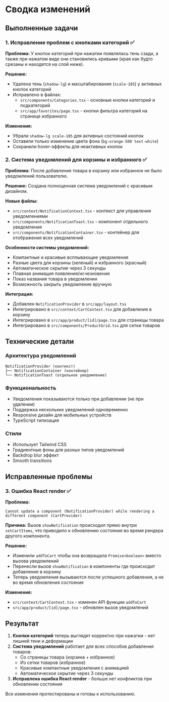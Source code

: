 # Сводка изменений

## Выполненные задачи

### 1. Исправление проблем с кнопками категорий ✅

**Проблема:** У кнопок категорий при нажатии появлялась тень сзади, а также при нажатом виде они становились кривыми (края как будто срезаны и находятся на слой ниже).

**Решение:**
- Удалена тень (`shadow-lg`) и масштабирование (`scale-105`) у активных кнопок категорий
- Исправлено в файлах:
  - `src/components/Categories.tsx` - основные кнопки категорий и подкатегорий
  - `src/app/favorites/page.tsx` - кнопки фильтра категорий на странице избранного

**Изменения:**
- Убрали `shadow-lg scale-105` для активных состояний кнопок
- Оставили только изменение цвета фона (`bg-orange-500 text-white`)
- Сохранили hover-эффекты для неактивных кнопок

### 2. Система уведомлений для корзины и избранного ✅

**Проблема:** После добавления товара в корзину или избранное не было уведомлений пользователю.

**Решение:** Создана полноценная система уведомлений с красивым дизайном.

**Новые файлы:**
- `src/context/NotificationContext.tsx` - контекст для управления уведомлениями
- `src/components/NotificationToast.tsx` - компонент отдельного уведомления
- `src/components/NotificationContainer.tsx` - контейнер для отображения всех уведомлений

**Особенности системы уведомлений:**
- Компактные и красивые всплывающие уведомления
- Разные цвета для корзины (зеленый) и избранного (красный)
- Автоматическое скрытие через 3 секунды
- Плавная анимация появления/исчезновения
- Показ названия товара в уведомлении
- Возможность закрыть уведомление вручную

**Интеграция:**
- Добавлен `NotificationProvider` в `src/app/layout.tsx`
- Интегрировано в `src/context/CartContext.tsx` для добавления в корзину
- Интегрировано в `src/app/product/[id]/page.tsx` для страницы товара
- Интегрировано в `src/components/ProductGrid.tsx` для сетки товаров

## Технические детали

### Архитектура уведомлений
```
NotificationProvider (контекст)
├── NotificationContainer (контейнер)
└── NotificationToast (отдельное уведомление)
```

### Функциональность
- Уведомления показываются только при добавлении (не при удалении)
- Поддержка нескольких уведомлений одновременно
- Responsive дизайн для мобильных устройств
- TypeScript типизация

### Стили
- Использует Tailwind CSS
- Градиентные фоны для разных типов уведомлений
- Backdrop blur эффект
- Smooth transitions

## Исправленные проблемы

### 3. Ошибка React render ✅

**Проблема:** 
```
Cannot update a component (NotificationProvider) while rendering a different component (CartProvider)
```

**Причина:** Вызов `showNotification` происходил прямо внутри `setCartItems`, что приводило к обновлению состояния во время рендера другого компонента.

**Решение:**
- Изменили `addToCart` чтобы она возвращала `Promise<boolean>` вместо вызова уведомлений
- Перенесли вызов `showNotification` в компоненты где происходит добавление в корзину
- Теперь уведомления вызываются после успешного добавления, а не во время обновления состояния

**Изменения:**
- `src/context/CartContext.tsx` - изменен API функции `addToCart`
- `src/app/product/[id]/page.tsx` - обновлен вызов уведомлений

## Результат

1. **Кнопки категорий** теперь выглядят корректно при нажатии - нет лишней тени и деформации
2. **Система уведомлений** работает для всех способов добавления товаров:
   - Со страницы товара (корзина + избранное)
   - Из сетки товаров (избранное)
   - Красивые компактные уведомления с анимацией
   - Автоматическое скрытие через 3 секунды
3. **Исправлена ошибка React render** - больше нет конфликтов при обновлении состояния

Все изменения протестированы и готовы к использованию.
